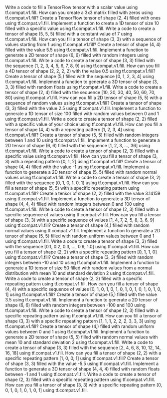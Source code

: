 Write a code to fill a TensorFlow tensor with a scalar value using tf.compat.v1.fill.
How can you create a 3x3 matrix filled with zeros using tf.compat.v1.fill?
Create a TensorFlow tensor of shape (2, 4) filled with ones using tf.compat.v1.fill.
Implement a function to create a 1D tensor of size 10 filled with a specific value using tf.compat.v1.fill.
Write a code to create a tensor of shape (5, 5, 5) filled with a constant value of 7 using tf.compat.v1.fill.
How can you fill a tensor of shape (3, 3) with a sequence of values starting from 1 using tf.compat.v1.fill?
Create a tensor of shape (4, 4) filled with the value 5.5 using tf.compat.v1.fill.
Implement a function to generate a 2D tensor of shape (6, 6) filled with random integers using tf.compat.v1.fill.
Write a code to create a tensor of shape (3, 3) filled with the sequence [1, 2, 3, 4, 5, 6, 7, 8, 9] using tf.compat.v1.fill.
How can you fill a 4D tensor of shape (2, 2, 2, 2) with the value 0.5 using tf.compat.v1.fill?
Create a tensor of shape (5,) filled with the sequence [0, 1, 2, 3, 4] using tf.compat.v1.fill.
Implement a function to generate a 3D tensor of shape (3, 3, 3) filled with random floats using tf.compat.v1.fill.
Write a code to create a tensor of shape (2, 4) filled with the sequence [10, 20, 30, 40, 50, 60, 70, 80] using tf.compat.v1.fill.
How can you fill a 2D tensor of shape (5, 5) with a sequence of random values using tf.compat.v1.fill?
Create a tensor of shape (3, 3) filled with the value 2.5 using tf.compat.v1.fill.
Implement a function to generate a 1D tensor of size 100 filled with random values between 0 and 1 using tf.compat.v1.fill.
Write a code to create a tensor of shape (2, 2) filled with a specific value of your choice using tf.compat.v1.fill.
How can you fill a tensor of shape (4, 4) with a repeating pattern [1, 2, 3, 4] using tf.compat.v1.fill?
Create a tensor of shape (5, 5) filled with random integers between 1 and 10 using tf.compat.v1.fill.
Implement a function to generate a 2D tensor of shape (6, 6) filled with the sequence [1, 2, 3, ..., 36] using tf.compat.v1.fill.
Write a code to create a tensor of shape (2, 3) filled with a specific value using tf.compat.v1.fill.
How can you fill a tensor of shape (3, 3) with a repeating pattern [0, 1, 2] using tf.compat.v1.fill?
Create a tensor of shape (4, 4) filled with the value -1 using tf.compat.v1.fill.
Implement a function to generate a 2D tensor of shape (5, 5) filled with random normal values using tf.compat.v1.fill.
Write a code to create a tensor of shape (3, 2) filled with the sequence [0, 1, 0, 1, 0, 1] using tf.compat.v1.fill.
How can you fill a tensor of shape (5, 5) with a specific repeating pattern using tf.compat.v1.fill?
Create a tensor of shape (2, 2) filled with the value 3.14159 using tf.compat.v1.fill.
Implement a function to generate a 3D tensor of shape (4, 4, 4) filled with random integers between 0 and 100 using tf.compat.v1.fill.
Write a code to create a tensor of shape (2, 3) filled with a specific sequence of values using tf.compat.v1.fill.
How can you fill a tensor of shape (3, 3) with a specific sequence of values [1, 4, 7, 2, 5, 8, 3, 6, 9] using tf.compat.v1.fill?
Create a tensor of shape (4,) filled with random normal values using tf.compat.v1.fill.
Implement a function to generate a 2D tensor of shape (5, 5) filled with random uniform values between 0 and 1 using tf.compat.v1.fill.
Write a code to create a tensor of shape (3, 3) filled with the sequence [0.1, 0.2, 0.3, ..., 0.9, 1.0] using tf.compat.v1.fill.
How can you fill a tensor of shape (2, 2) with a specific repeating pattern [0, 1, 1, 0] using tf.compat.v1.fill?
Create a tensor of shape (3, 3) filled with random integers between -10 and 10 using tf.compat.v1.fill.
Implement a function to generate a 1D tensor of size 50 filled with random values from a normal distribution with mean 10 and standard deviation 2 using tf.compat.v1.fill.
Write a code to create a tensor of shape (2, 2) filled with a specific repeating pattern using tf.compat.v1.fill.
How can you fill a tensor of shape (4, 4) with a specific sequence of values [0, 1, 0, 1, 0, 1, 0, 1, 0, 1, 0, 1, 0, 1, 0, 1] using tf.compat.v1.fill?
Create a tensor of shape (5,) filled with the value 3.5 using tf.compat.v1.fill.
Implement a function to generate a 2D tensor of shape (6, 6) filled with random integers between -100 and 100 using tf.compat.v1.fill.
Write a code to create a tensor of shape (2, 3) filled with a specific repeating pattern using tf.compat.v1.fill.
How can you fill a tensor of shape (3, 3) with a specific repeating pattern [1, 1, 1, 2, 2, 2, 3, 3, 3] using tf.compat.v1.fill?
Create a tensor of shape (4,) filled with random uniform values between 0 and 1 using tf.compat.v1.fill.
Implement a function to generate a 2D tensor of shape (5, 5) filled with random normal values with mean 10 and standard deviation 2 using tf.compat.v1.fill.
Write a code to create a tensor of shape (3, 3) filled with the sequence [2, 4, 6, 8, 10, 12, 14, 16, 18] using tf.compat.v1.fill.
How can you fill a tensor of shape (2, 2) with a specific repeating pattern [1, 0, 0, 1] using tf.compat.v1.fill?
Create a tensor of shape (3, 3) filled with the value -5.5 using tf.compat.v1.fill.
Implement a function to generate a 3D tensor of shape (4, 4, 4) filled with random floats between -1 and 1 using tf.compat.v1.fill.
Write a code to create a tensor of shape (2, 3) filled with a specific repeating pattern using tf.compat.v1.fill.
How can you fill a tensor of shape (3, 3) with a specific repeating pattern [0, 0, 1, 0, 1, 0, 1, 0, 1] using tf.compat.v1.fill.